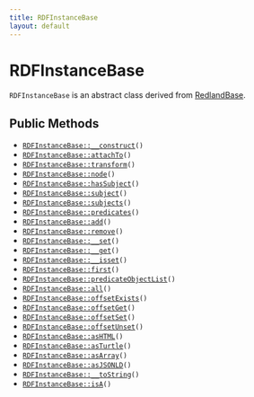 ```yaml
---
title: RDFInstanceBase
layout: default
---
```


# RDFInstanceBase

<code>RDFInstanceBase</code> is an abstract class derived from <a href="RedlandBase">RedlandBase</a>.

## Public Methods

* <code><a href="RDFInstanceBase%3A%3A__construct">RDFInstanceBase::__construct</a>()</code>
* <code><a href="RDFInstanceBase%3A%3AattachTo">RDFInstanceBase::attachTo</a>()</code>
* <code><a href="RDFInstanceBase%3A%3Atransform">RDFInstanceBase::transform</a>()</code>
* <code><a href="RDFInstanceBase%3A%3Anode">RDFInstanceBase::node</a>()</code>
* <code><a href="RDFInstanceBase%3A%3AhasSubject">RDFInstanceBase::hasSubject</a>()</code>
* <code><a href="RDFInstanceBase%3A%3Asubject">RDFInstanceBase::subject</a>()</code>
* <code><a href="RDFInstanceBase%3A%3Asubjects">RDFInstanceBase::subjects</a>()</code>
* <code><a href="RDFInstanceBase%3A%3Apredicates">RDFInstanceBase::predicates</a>()</code>
* <code><a href="RDFInstanceBase%3A%3Aadd">RDFInstanceBase::add</a>()</code>
* <code><a href="RDFInstanceBase%3A%3Aremove">RDFInstanceBase::remove</a>()</code>
* <code><a href="RDFInstanceBase%3A%3A__set">RDFInstanceBase::__set</a>()</code>
* <code><a href="RDFInstanceBase%3A%3A__get">RDFInstanceBase::__get</a>()</code>
* <code><a href="RDFInstanceBase%3A%3A__isset">RDFInstanceBase::__isset</a>()</code>
* <code><a href="RDFInstanceBase%3A%3Afirst">RDFInstanceBase::first</a>()</code>
* <code><a href="RDFInstanceBase%3A%3ApredicateObjectList">RDFInstanceBase::predicateObjectList</a>()</code>
* <code><a href="RDFInstanceBase%3A%3Aall">RDFInstanceBase::all</a>()</code>
* <code><a href="RDFInstanceBase%3A%3AoffsetExists">RDFInstanceBase::offsetExists</a>()</code>
* <code><a href="RDFInstanceBase%3A%3AoffsetGet">RDFInstanceBase::offsetGet</a>()</code>
* <code><a href="RDFInstanceBase%3A%3AoffsetSet">RDFInstanceBase::offsetSet</a>()</code>
* <code><a href="RDFInstanceBase%3A%3AoffsetUnset">RDFInstanceBase::offsetUnset</a>()</code>
* <code><a href="RDFInstanceBase%3A%3AasHTML">RDFInstanceBase::asHTML</a>()</code>
* <code><a href="RDFInstanceBase%3A%3AasTurtle">RDFInstanceBase::asTurtle</a>()</code>
* <code><a href="RDFInstanceBase%3A%3AasArray">RDFInstanceBase::asArray</a>()</code>
* <code><a href="RDFInstanceBase%3A%3AasJSONLD">RDFInstanceBase::asJSONLD</a>()</code>
* <code><a href="RDFInstanceBase%3A%3A__toString">RDFInstanceBase::__toString</a>()</code>
* <code><a href="RDFInstanceBase%3A%3AisA">RDFInstanceBase::isA</a>()</code>

